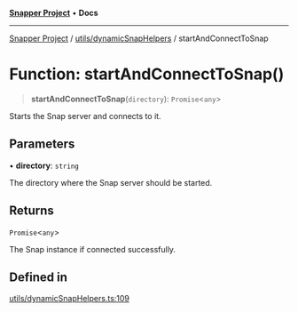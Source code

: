 [**Snapper Project**](../../../README.md) • **Docs**

***

[Snapper Project](../../../README.md) / [utils/dynamicSnapHelpers](../README.md) / startAndConnectToSnap

# Function: startAndConnectToSnap()

> **startAndConnectToSnap**(`directory`): `Promise`\<`any`\>

Starts the Snap server and connects to it.

## Parameters

• **directory**: `string`

The directory where the Snap server should be started.

## Returns

`Promise`\<`any`\>

The Snap instance if connected successfully.

## Defined in

[utils/dynamicSnapHelpers.ts:109](https://github.com/sayfer-io/Snapper/blob/45fd256ae6625dc6cb752a8e5374049626d32c8a/utils/dynamicSnapHelpers.ts#L109)
